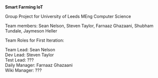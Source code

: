 **Smart Farming IoT**

Group Project for University of Leeds MEng Computer Science

Team members:
Sean Nelson, Steven Taylor, Farnaaz Ghazaani, Shubham Tundale, Jaymeson Heller


Team Roles for First Iteration:

Team Lead: Sean Nelson \
Dev Lead: Steven Taylor \
Test Lead: ??? \
Daily Manager: Farnaaz Ghazaani \
Wiki Manager: ???
